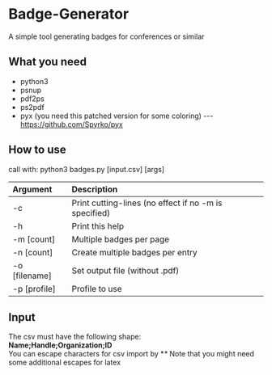 # Badge-Generator
A simple tool generating badges for conferences or similar

## What you need
* python3
* psnup
* pdf2ps
* ps2pdf
* pyx (you need this patched version for some coloring) --- https://github.com/Spyrko/pyx

## How to use
call with: python3 badges.py [input.csv] [args]   

| Argument      | Description                                           |
|:------------- |:----------------------------------------------------- |
| -c            | Print cutting-lines (no effect if no -m is specified) |
| -h            | Print this help                                       |
| -m [count]    | Multiple badges per page                              |
| -n [count]    | Create multiple badges per entry                      |
| -o [filename] | Set output file (without .pdf)                        |
| -p [profile]  | Profile to use                                        |

## Input
The csv must have the following shape:  
**Name;Handle;Organization;ID**  
You can escape characters for csv import by **\**
Note that you might need some additional escapes for latex